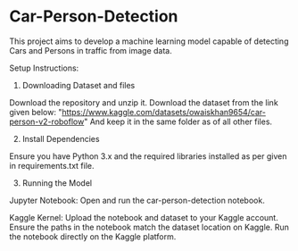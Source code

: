 # Car-Person-Detection
This project aims to develop a machine learning model capable of detecting Cars and Persons in traffic from image data.

Setup Instructions:

1. Downloading Dataset and files

Download the repository and unzip it.
Download the dataset from the link given below: 
"https://www.kaggle.com/datasets/owaiskhan9654/car-person-v2-roboflow"
And keep it in the same folder as of all other files.

2. Install Dependencies

Ensure you have Python 3.x and the required libraries installed as per given in requirements.txt file.

3. Running the Model

Jupyter Notebook: Open and run the car-person-detection notebook. 

Kaggle Kernel: 
Upload the notebook and dataset to your Kaggle account.
Ensure the paths in the notebook match the dataset location on Kaggle.
Run the notebook directly on the Kaggle platform.

